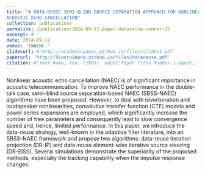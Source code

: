 ```yaml
---
title: "A DATA-REUSE SEMI-BLIND SOURCE SEPARATION APPROACH FOR NONLINEAR
ACOUSTIC ECHO CANCELLATION"
collection: publications
permalink: /publication/2024-09-12-paper-datareuse-number-15
excerpt: #''
date: 2024-09-12
venue: 'IWAENC '
slidesurl: #'http://academicpages.github.io/files/slides1.pdf'
paperurl: 'http://XianruiWang.github.io/files/datareuse.pdf'
citation: #'Your Name, You. (2009). &quot;Paper Title Number 1.&quot; <i>Journal 1</i>. 1(1).'
---
```


Nonlinear acoustic echo cancellation (NAEC) is of significant importance in acoustic telecommunication. To improve NAEC performance in the double-talk case, semi-blind source separation-based NAEC (SBSS-NAEC) algorithms have been proposed. However, to deal with reverberation and loudspeaker nonlinearities, convolutive transfer function (CTF) models and power series expansions are employed, which significantly increase the number of free parameters and consequently lead to slow convergence speed and, hence, limited performance. In this paper, we introduce the data-reuse strategy, well-known in the adaptive filter literature, into an SBSS-NAEC
framework and propose two algorithms: data-reuse iteration projection (DR-IP) and data-reuse element-wise iterative source steering (DR-EISS). Several simulations demonstrate the superiority of the proposed methods, especially the tracking capability when the
impulse response changes.
